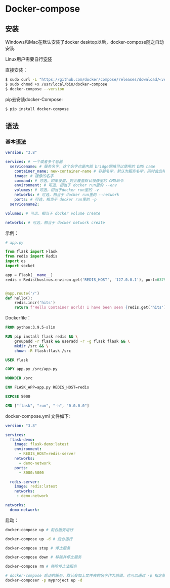 # Docker-compose

## 安装

Windows和Mac在默认安装了docker desktop以后，docker-compose随之自动安装.

Linux用户需要自行[安装](https://github.com/docker/compose/releases)

直接安装：

```sh
$ sudo curl -L "https://github.com/docker/compose/releases/download/<version>/docker-compose-$(uname -s)-$(uname -m)" -o /usr/local/bin/docker-compose
$ sudo chmod +x /usr/local/bin/docker-compose
$ docker-compose --version
```

pip去安装docker-Compose:

```sh
$ pip install docker-compose
```

## 语法

### 基本[语法](https://docs.docker.com/compose/compose-file/)

```yaml
version: "3.8"

services: # 一个或者多个容器
  servicename: # 服务名字，这个名字也是内部 bridge网络可以使用的 DNS name
  	container_name: new-container-name # 容器名字，默认为服务名字，同时会忽略项目名字和数字
    image: # 镜像的名字
    command: # 可选，如果设置，则会覆盖默认镜像里的 CMD命令
    environment: # 可选，相当于 docker run里的 --env
    volumes: # 可选，相当于docker run里的 -v
    networks: # 可选，相当于 docker run里的 --network
    ports: # 可选，相当于 docker run里的 -p
  servicename2:

volumes: # 可选，相当于 docker volume create

networks: # 可选，相当于 docker network create
```

示例：

```python
# app.py

from flask import Flask
from redis import Redis
import os
import socket

app = Flask(__name__)
redis = Redis(host=os.environ.get('REDIS_HOST', '127.0.0.1'), port=6379)


@app.route('/')
def hello():
    redis.incr('hits')
    return f"Hello Container World! I have been seen {redis.get('hits').decode('utf-8')} times and my hostname is {socket.gethostname()}.\n"
```

Dockerfile：

```dockerfile
FROM python:3.9.5-slim

RUN pip install flask redis && \
    groupadd -r flask && useradd -r -g flask flask && \
    mkdir /src && \
    chown -R flask:flask /src

USER flask

COPY app.py /src/app.py

WORKDIR /src

ENV FLASK_APP=app.py REDIS_HOST=redis

EXPOSE 5000

CMD ["flask", "run", "-h", "0.0.0.0"]
```



docker-compose.yml 文件如下:

```yaml
version: "3.8"

services:
  flask-demo:
    image: flask-demo:latest
    environment:
      - REDIS_HOST=redis-server
    networks:
      - demo-network
    ports:
      - 8080:5000

  redis-server:
    image: redis:latest
    networks:
     - demo-network

networks:
  demo-network:
```

启动：

```sh
docker-compose up # 前台服务运行

docker-compose up -d # 后台运行

docker-compose stop # 停止服务

docker-compose down # 移除并停止服务

docker-compose rm # 移除停止法服务

# docker-compose 启动的服务，默认会加上文件夹的名字作为前缀，也可以通过 -p 指定服务名称前缀，并且以后所有相关操作都需要加 -p 选项
docker-composer -p myproject up -d 
```




